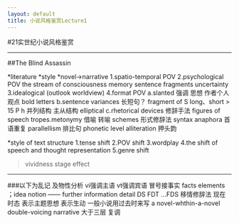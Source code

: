 ```yaml
---
layout: default
title: 小说风格鉴赏Lecture1
---
```


#21实世纪小说风格鉴赏
***

##The Blind Assassin

*literature
*style
*novel->narrative
	1.spatio-temporal POV
	2.psychological POV
		the stream of consciousness
		memory
		sentence fragments
		uncertainty
	3.idealogical (outlook worldview)
	4.format POV
		a.slanted 强调 思想 作者个人观点
			bold letters
		b.sentence variances 长短句？
			fragment of S
			long、short > 15
			P h 并列结构 主从结构
			elliptical
		c.rhetorical devices 修辞手法
			figures of speech
				tropes.metonymy 借喻 转喻
			schemes 形式修辞法
				syntax
					anaphora 首语重复
					parallellism 排比句
				phonetic level
					alliteration 押头韵

*style of text structure
	1.tense shift
	2.POV shift
	3.wordplay
	4.the shift of speech and thought representation
	5.genre shift
>vividness  stage effect
***
###以下为乱记
及物性分析 vi强调主语 vt强调宾语
冒号接事实 facts elements ；idea notion
—— further information detail
DS FDT ...FDS
移情修辞法
现在时态 表示主题思想 表示生动 一般小说用过去时来写
a novel-whthin-a-novel
double-voicing narrative 大于三层 复调

